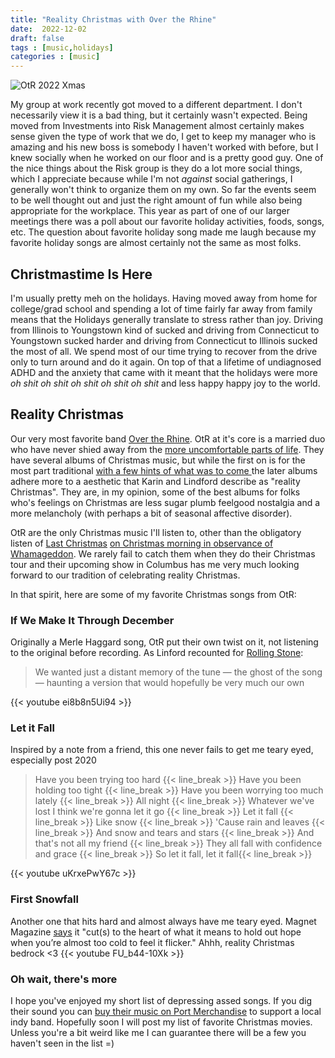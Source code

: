 ```yaml
---
title: "Reality Christmas with Over the Rhine"
date:  2022-12-02
draft: false
tags : [music,holidays]
categories : [music]
---
```

![OtR 2022 Xmas](/images/OtR_2022_xmas.webp)  

My group at work recently got moved to a different department. I don't necessarily view it is a bad thing, but it certainly wasn't expected. 
Being moved from Investments into Risk Management almost certainly makes sense given the type of work that we do, I get to keep my manager 
who is amazing and his new boss is somebody I haven't worked with before, but I knew socially when he worked on our floor and is a pretty 
good guy. One of the nice things about the Risk group is they do a lot more social things, which I appreciate because while I'm not 
_against_ social gatherings, I generally won't think to organize them on my own. So far the events seem to be well thought out and just the 
right amount of fun while also being appropriate for the workplace. This year as part of one of our larger meetings there was a poll about our favorite 
holiday activities, foods, songs, etc. The question about favorite holiday song made me laugh because my favorite holiday songs are almost certainly 
not the same as most folks.
<!--more-->

## Christmastime Is Here
I'm usually pretty meh on the holidays. Having moved away from home for college/grad school and spending a lot of time fairly far away from 
family means that the Holidays generally translate to stress rather than joy. Driving from Illinois to Youngstown kind of sucked and driving 
from Connecticut to Youngstown sucked harder and driving from Connecticut to Illinois sucked the most of all. We spend most of our time 
trying to recover from the drive only to turn around and do it again. On top of that a lifetime of undiagnosed ADHD and the anxiety that 
came with it meant that the holidays were more _oh shit oh shit oh shit oh shit oh shit_ and less happy happy joy to the world.

## Reality Christmas
Our very most favorite band [Over the Rhine](https://overtherhine.com/). OtR at it's core is a married duo who have never shied away from the [more uncomfortable parts of life](https://www.patheos.com/blogs/lookingcloser/2005/04/over-the-rhine-drunkards-prayer-the-looking-closer-review/). They have several albums of Christmas music, but while the first on is for the most part traditional [with a few hints of what was to come ](https://www.youtube.com/watch?v=QypaZSJdmks&list=OLAK5uy_kwX7VSs0_nVs8qaIt4gmSBh7GBkW2P0b4&index=8) the later albums adhere more to a aesthetic that Karin and Lindford describe as "reality Christmas". They are, in my opinion, some of the best albums for folks who's feelings on Christmas are less sugar plumb feelgood nostalgia and a more melancholy (with perhaps a bit of seasonal affective disorder).

OtR are the only Christmas music I'll listen to, other than the obligatory listen of [Last Christmas](https://www.youtube.com/watch?v=E8gmARGvPlI) 
[on Christmas morning in observance of Whamageddon](https://www.whamageddon.com/#rules). We rarely fail to catch them when they do their 
Christmas tour and their upcoming show in Columbus has me very much looking forward to our tradition of celebrating reality Christmas.  

In that spirit, here are some of my favorite Christmas songs from OtR:

### If We Make It Through December
Originally a Merle Haggard song, OtR put their own twist on it, not listening to the original before recording. As Linford recounted for 
[Rolling Stone](https://www.rollingstone.com/music/music-country/hear-over-the-rhines-cover-of-classic-merle-haggard-christmas-song-179196/):
> We wanted just a distant memory of the tune — the ghost of the song — haunting a version that would hopefully be very much our own

{{< youtube ei8b8n5Ui94 >}}

### Let it Fall
Inspired by a note from a friend, this one never fails to get me teary eyed, especially post 2020
> Have you been trying too hard {{< line_break >}}
> Have you been holding too tight {{< line_break >}}
> Have you been worrying too much lately {{< line_break >}}
> All night {{< line_break >}}
> Whatever we've lost I think we're gonna let it go {{< line_break >}}
> Let it fall {{< line_break >}}
> Like snow {{< line_break >}}
> 'Cause rain and leaves {{< line_break >}}
> And snow and tears and stars {{< line_break >}}
> And that's not all my friend {{< line_break >}}
> They all fall with confidence and grace {{< line_break >}}
> So let it fall, let it fall{{< line_break >}} 

{{< youtube uKrxePwY67c >}}

### First Snowfall
Another one that hits hard and almost always have me teary eyed. Magnet Magazine [says](https://magnetmagazine.com/2022/04/11/live-review-over-the-rhine-philadelphia-pa-dec-1-2021/) it "cut(s) to the heart of what it means to hold out hope when you’re almost too cold to feel it flicker."
Ahhh, reality Christmas bedrock &lt;3
{{< youtube FU_b44-10Xk >}}

### Oh wait, there's more
I hope you've enjoyed my short list of depressing assed songs. If you dig their sound you can [buy their music on Port Merchandise](https://stores.portmerch.com/overtherhine/music.html) to support a local indy band. Hopefully soon I will post my list of favorite Christmas movies. Unless you're a bit weird like me I can guarantee there will be a few you haven't seen in the list =)


